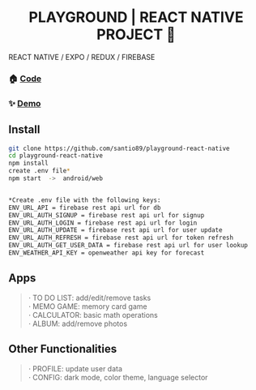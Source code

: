 <h1 align="center">PLAYGROUND | REACT NATIVE PROJECT 👋</h1>
<p>REACT NATIVE / EXPO / REDUX / FIREBASE</p>

### 🏠 [Code](https://github.com/santio89/playground-react-native)
### ✨ [Demo](https://pg-rn.netlify.app/)

## Install

```sh
git clone https://github.com/santio89/playground-react-native
cd playground-react-native
npm install
create .env file*
npm start  ->  android/web


*Create .env file with the following keys:
ENV_URL_API = firebase rest api url for db
ENV_URL_AUTH_SIGNUP = firebase rest api url for signup
ENV_URL_AUTH_LOGIN = firebase rest api url for login
ENV_URL_AUTH_UPDATE = firebase rest api url for user update
ENV_URL_AUTH_REFRESH = firebase rest api url for token refresh
ENV_URL_AUTH_GET_USER_DATA = firebase rest api url for user lookup
ENV_WEATHER_API_KEY = openweather api key for forecast

```

## Apps
>· TO DO LIST: add/edit/remove tasks
><br/>· MEMO GAME: memory card game
><br/>· CALCULATOR: basic math operations
><br/>· ALBUM: add/remove photos

## Other Functionalities
>· PROFILE: update user data
><br/>· CONFIG: dark mode, color theme, language selector


